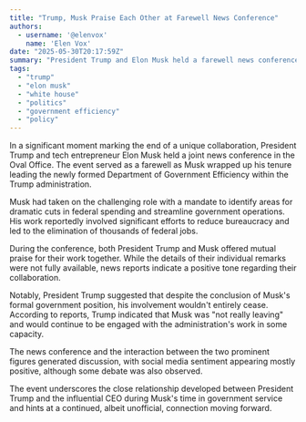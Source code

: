 ```yaml
---
title: "Trump, Musk Praise Each Other at Farewell News Conference"
authors:
  - username: '@elenvox'
    name: 'Elen Vox'
date: "2025-05-30T20:17:59Z"
summary: "President Trump and Elon Musk held a farewell news conference in the Oval Office as Musk concluded his formal role leading the Department of Government Efficiency. Both figures exchanged praise, with Trump suggesting Musk would remain involved despite his departure."
tags:
  - "trump"
  - "elon musk"
  - "white house"
  - "politics"
  - "government efficiency"
  - "policy"
---
```


In a significant moment marking the end of a unique collaboration, President Trump and tech entrepreneur Elon Musk held a joint news conference in the Oval Office. The event served as a farewell as Musk wrapped up his tenure leading the newly formed Department of Government Efficiency within the Trump administration.

Musk had taken on the challenging role with a mandate to identify areas for dramatic cuts in federal spending and streamline government operations. His work reportedly involved significant efforts to reduce bureaucracy and led to the elimination of thousands of federal jobs.

During the conference, both President Trump and Musk offered mutual praise for their work together. While the details of their individual remarks were not fully available, news reports indicate a positive tone regarding their collaboration.

Notably, President Trump suggested that despite the conclusion of Musk's formal government position, his involvement wouldn't entirely cease. According to reports, Trump indicated that Musk was "not really leaving" and would continue to be engaged with the administration's work in some capacity.

The news conference and the interaction between the two prominent figures generated discussion, with social media sentiment appearing mostly positive, although some debate was also observed.

The event underscores the close relationship developed between President Trump and the influential CEO during Musk's time in government service and hints at a continued, albeit unofficial, connection moving forward.
